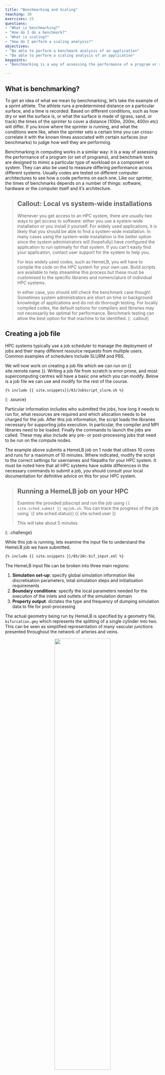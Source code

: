 ```yaml
---
title: "Benchmarking and Scaling"
teaching: 30
exercises: 15
questions:
- "What is benchmarking?"
- "How do I do a benchmark?"
- "What is scaling?"
- "How do I perform a scaling analysis?"
objectives:
- "Be able to perform a benchmark analysis of an application"
- "Be able to perform a scaling analysis of an application"
keypoints:
- "Benchmarking is a way of assessing the performance of a program or set of programs"

---
```


## What is benchmarking?

To get an idea of what we mean by benchmarking, let’s take the example of a sprint athlete. 
The athlete runs a predetermined distance on a particular surface, and a time is recorded. Based on different
conditions, such as how dry or wet the surface is, or what the surface is made of (grass, sand, or track) the times
of the sprinter to cover a distance (100m, 200m, 400m etc) will differ. If you know where the sprinter is running,
and what the conditions were like, when the sprinter sets a certain time you can cross-correlate it with the known 
times associated with certain surfaces (our benchmarks) to judge how well they are performing.

Benchmarking in computing works in a similar way: it is a way of assessing the performance of a program (or set of
programs), and benchmark tests are designed to mimic a particular type of workload on a component or system. They can
also be used to measure differing performance across different systems. Usually codes are tested on different computer
architectures to see how a code performs on each one. Like our sprinter, the times of benchmarks depends on a number
of things: software, hardware or the computer itself and it’s architecture.

> ## Callout: Local vs system-wide installations
>
> Whenever you get access to an HPC system, there are usually two ways to get access to
> software: either you use a system-wide installation or you install it yourself. For widely
> used applications, it is likely that you should be able to find a system-wide installation.
> In many cases using the system-wide installation is the better option since the system
> administrators will (hopefully) have configured the application to run optimally for
> that system. If you can't easily find your application, contact user support for the
> system to help you.
>
> For less widely used codes, such as HemeLB, you will have to compile the code on the HPC system
> for your own use. Build scripts are available to help streamline this process but these must be
> customised to the specific libraries and nomenclature of individual HPC systems.
>
> In either case, you should still check the benchmark case though! Sometimes system administrators are short
> on time or background knowledge of applications and do not do thorough testing. For locally compiled codes, the 
> default options for compilers and libraries may not necessarily be optimal for performance. Benchmark testing can
> allow the best option for that machine to be identified.
{: .callout}


## Creating a job file

HPC systems typically use a job scheduler to manage the deployment of jobs and their many different resource requests
from multiple users. Common examples of schedulers include SLURM and PBS. 

We will now work on creating a job file which we can run on {{ site.remote.name }}. Writing a job file from scratch is
error prone, and most supercomputing centres will have a basic one which you can modify. Below is a job file we can use
and modify for the rest of the course.

~~~
{% include {{ site.snippets}}/03/JobScript_slurm.sh %}
~~~
{: .source}

Particular information includes who submitted the jobs, how long it needs to run for, what resources are required
and which allocation needs to be charged for the job. After this job information, the script loads the libraries
necessary for supporting jobs execution. In particular, the compiler and MPI libraries need to be loaded. Finally the
commands to launch the jobs are called. These may also include any pre- or post-processing jobs that need to be run on
the compute nodes.

The example above submits a HemeLB job on 1 node that utilises 10 cores and runs for a maximum of 10 minutes. Where
indicated, modify the script to the correct settings for usernames and filepaths for your HPC system. It must be 
noted here that all HPC systems have subtle differences in the necessary commands to submit a job, you should consult 
your local documentation for definitive advice on this for your HPC system.

> ## Running a HemeLB job on your HPC
> 
> Examine the provided jobscript and run the job using `{{ site.sched.submit }} myjob.sh`. You can track the progress
> of the job using `{{ site.sched.status}} {{ site.sched.user }}
>
> This will take about 5 minutes.
>
{: .challenge}

While this job is running, lets examine the input file to understand the HemeLB job we have submitted.

```xml
{% include {{ site.snippets }}/03/10c-bif_input.xml %}
```

The HemeLB input file can be broken into three main regions: 

1. **Simulation set-up**: specify global simulation information like discretisation parameters, total 
   simulation steps and initialisation requirements
2. **Boundary conditions**: specify the local parameters needed for the execution of the inlets and outlets of the
   simulation domain
3. **Property output**: dictates the type and frequency of dumping simulation data to file for post-processing

The actual geometry being run by HemeLB is specified by a geometry file, `bifurcation.gmy` which represents the 
splitting of a single cylinder into two. This can be seen as simplified representation of many vascular junctions
presented throughout the network of arteries and veins.

<p align="center"><img src="../fig/03/BifurcationImage.png" width="60%"/></p>

## Understanding your output files

Your job will typically generate a number of output files. Firstly, there will be job output and error files with names
which have been specified in the job script. These are often denoted with the submitted job name and the job number 
assigned by the scheduler and are usually found in the same folder that the job script was submitted from. 

In a successful job, the error file should be empty (or only contain system specific, non-critical warnings) whilst the
output file will contain the screen based HemeLB output.

Secondly, HemeLB will generate its file based output in the `results` folder - the specific name is listed in the
job script with the `-out` option. Here both summary execution information and property output is contained in the
folder `results/Extracted`. For further guide on using the [`hemeXtract`](https://github.com/UCL-CCS/hemeXtract) tool
please see the tutorial on the HemeLB website.

Open the file `results/report.txt` to view a breakdown of statistics of the HemeLB job you've just run. An example file
is provided below:

~~~
{% include {{ site.snippets }}/03/ExampleReport.txt %}
~~~
{: .source}

This file provides various pieces of information about the completed simulation. In particular, it includes a Problem
description, Timing data and Build information. 

Problem description:

~~~ 
Configured by file input.xml with a 2010048 site geometry.
There were 18450 blocks, each with 512 sites (fluid and solid).
Recorded 0 images.
Ran with 3 threads.
Ran for 1000 steps of an intended 1000.
With 0.000010 seconds per time step.
Sub-domains info:
rank: 0, fluid sites: 0
rank: 1, fluid sites: 1012837
rank: 2, fluid sites: 997211
~~~
{: .source}

This section tells you how big the geometry you studied was (here 2010048 sites); how many threads (i.e. CPUs) it was
run on; the number of steps and time step size used and how the simulation domain has been distributed between the
CPUs. Note that HemeLB is run in a master+slave configuration where one CPU is dedicated to simulation coordination and
while the rest solve the problem. This is why rank 0 is assigned 0 fluid sites.

Timing data:

~~~
Timing data:
Name Local Min Mean Max
Total 172 172 172 173
Seed Decomposition 9.69e-08 9.69e-08 0.00512 0.00794
Domain Decomposition 1.71e-05 1.71e-05 0.0952 0.144
File Read 0.0301 0.0301 0.946 1.41
Re Read 0 0 0 0
Unzip 0 0 0.0931 0.141
Moves 0 0 0.0213 0.0341
Parmetis 0 0 0 0
Lattice Data initialisation 2.98 2.98 4.04 4.56
Lattice Boltzmann 0.000513 0.000513 105 158
LB calc only 0.00021 0.00021 105 158
Monitoring 0.00017 0.00017 6.5 9.83
MPI Send 0.00093 0.00093 0.00322 0.00465
MPI Wait 166 0.0747 55.5 166
Simulation total 168 168 168 168
Reading communications 0 0 0.412 0.627
Parsing 0 0 0.487 0.738
Read IO 0 0 0.00404 0.00616
Read Blocks prelim 0 0 0.00384 0.00576
Read blocks all 0 0 0.906 1.36
Move Forcing Counts 0 0 0 0
Move Forcing Data 0 0 0 0
Block Requirements 0 0 0 0
Move Counts Sending 0 0 0 0
Move Data Sending 0 0 0 0
Populating moves list for decomposition optimisation 0 0 0 0
Initial geometry reading 0 0 0 0
Colloid initialisation 0 0 0 0
Colloid position communication 0 0 0 0
Colloid velocity communication 0 0 0 0
Colloid force calculations 0 0 0 0
Colloid calculations for updating 0 0 0 0
Colloid outputting 0 0 0 0
Extraction writing 0 0 0 0
~~~
{: .source}

This section tracks how much time is spent in various process of the simulation's initialisation and execution.
Here Local reports the time spent in the process in rank 0 and the min, mean and max columns give statistics across
all CPUs used in the simulation. For this episode, the Simulation total information is of greatest interest - this
indicates how long the simulation itself took to complete and represents total wall time less the initialisation time.
This parameter is how we judge the scaling performance of the code. The other parameters are described in: 
'src/reporting/Timers.h' and can help to identify which section of the initialisation or computation is requiring the 
most time to complete:

~~~
total = 0, //!< Total time
initialDecomposition, //!< Initial seed decomposition
domainDecomposition, //!< Time spent in parmetis domain decomposition
fileRead, //!< Time spent in reading the geometry description file
reRead, //!< Time spend in re-reading the geometry after second decomposition
unzip, //!< Time spend in un-zipping
moves, //!< Time spent moving things around post-parmetis
parmetis, //!< Time spent in Parmetis
latDatInitialise, //!< Time spent initialising the lattice data
lb, //!< Time spent doing the core lattice boltzman simulation
lb_calc, //!< Time spent doing calculations in the core lattice boltzmann simulation
monitoring, //!< Time spent monitoring for stability, compressibility, etc.
mpiSend, //!< Time spent sending MPI data
mpiWait, //!< Time spent waiting for MPI
simulation, //!< Total time for running the simulation
~~~
{: .source}

Build information:

~~~
Build type: 
Optimisation level: -O3
Use SSE3: OFF
Built at: 
Reading group size: 2
Lattice: D3Q19
Kernel: LBGK
Wall boundary condition: BFL
Iolet boundary condition: 
Wall/iolet boundary condition: 
Communications options:
Point to point implementation: Coalesce
All to all implementation: Separated
Gathers implementation: Separated
Separated concerns: OFF
~~~
{: .source}

Finally, this section provides some information on the compilation options used in the executable being used for the simulation.

> ## Editing the submission script
>
> Make a directory called `2n-bif` and copy the input files and job script into used in the previous exercise into it.
> 
> Often we need to run simulations on a larger quantity of resources than that provided by a single node. For HemeLB, 
> this change does not require any modification to the source code to achieve. Here we can easily request more nodes 
> for our study by changing the resources requested in the job submission scripts. It is important that
> when changing the resources requested, ensure that you also modify the execution line to use the desired resources. 
> In {{ site.sched.name }}, this can be automated with the `{{ site.sched.ntasks }}` shortcut.
>
> Modify the appropriate section in your submission script and investigate the effect of changing requested resources.
>
{: .challenge}

## Benchmarking in HemeLB: A case study

In the next section we will look at how we can use all this information to perform a scalability study, but first
let us ensure the concepts of benchmarking are clear.

> ## The ideal benchmarking study
>
> Benchmarking is a process that judges how well a piece of software runs on a system. Based on what you have learned
> thus far from running your own benchmarks, which of the following would represent a good benchmarking analysis?
>
> <p align="center"><img src="../fig/03/ep1_ideal_benchmark.png" width="100%"/></p>
>
> 1. 7 benchmarks, core count increases by factor of 2
> 2. 12 benchmarks, core count increases by factor of 2
> 3. 18 benchmarks, core count increases by factor of 2
> 4. 200 benchmarks, core count increases by 10
> 5. 20 benchmarks, node count increases linearly
> 6. 3 benchmarks; i) 1 core, ii) the maximum of cores possible, iii) a point at halfway
> 
> > ## Solution
> > 
> > 1. No, the core counts that are being benchmarked are too low and the number of points is not sufficient
> > 2. Yes, but depends on the software you are working with, how you want to use it, and how big your system is.
> >    This does not give a true view how scalable it is at higher core counts.
> > 3. Yes. If the system allows it and you have more cores at your disposal, this is the ideal benchmark to run. But
> >    as with #2, it depends on how you wish to utlise the software.
> > 4. No, although it increases by a factor of 10 to 2000 cores, there are too many points on the graph and therefore
> >    would be highly impractical. Benchmarks are used to get an idea of scalability, the exact performance will vary
> >    with every benchmark run.
> > 5. Yes. This is also a suitable metric for benchmarking, similar to response #3.
> > 6. No. While this will cover the spread of simulation possibilities on the machine, it will be too sparse to permit
> >    an appropriate characterisation of the the code on your system. Depending on the operational restrictions of your 
> >    system, full machine jobs may not be possible to run or may require a long time before it launches. 
> {: .solution}
{: .challenge}

**CW to edit: Benchmarking HemeLB**

## Scaling 

Going back to our athelete example from earlier, we may have determined the conditions and done a few benchmarks on
their performance over different distances, we might have learned a few things.

- how fast the athelete can run over short, medium and long distances
- the point at which the athelete can no longer perform at peak performance

In computational sense, scalability is defined as **the ability to handle more work as the size of the computer**
**application grows**. This term of scalability or scaling is widely used to indicate the ability of hardware and
software to deliver greater comptational power when the amount of resources is increased. When you are working on an
HPC cluster, it is very important that it is scalable, i.e. that the performance doesn't rapidly decrease the more 
cores/nodes that are assigned to a series of tasks.

Scalability can also be looked as in terms of parallelisation efficiency, which is the ratio between the actual
speedup and the ideal speedup obtained when using a certain number of processes. The overall term of speedup in HPC
can be defined with the formula `Speedup = t(1)/t(N)`.

Here, `t(1)` is the computational time for running the software using one processor and `t(N)` is the comptational time
running the software with N proceeses. An ideal situation is to have a linear speedup, equal to the number of
processors (speedup = N), so every processor contributes 100% of its computational power. In most cases, as an
idealised situation this is very hard to attain.

### Weak scaling vs Strong scaling

Applications can be divided into either **strong scaling** or **weak scaling** applications.

For **weak scaling**, the problem size increases as does the number of processors. In this situation, we usually want
to increase our workload without increasing our *walltime*, and we do that by using additional resources.

> ## Gustafson-Barsis' Law
>
> *Speedup should be measured by scaling the problem to the number of processes, not by fixing the problem size.*
> 
> `Speedup = s + p * N`
>
> where `s` is the proportion of the execution time spent on serial code, `p` is the amount of time spent on 
> parallelised code and `N` is the number of processes.
>
{: .callout}

For **strong scaling**, the number of processes is increased whilst the problem size remains the same, resulting in a
reduced workload for each processor. 

> ## Amdahl's Law
>
> The speedup is limited by the fraction of the serial part of the software that is not amenable to parallelisation
>
> `Speedup = 1/( s + p / N )`
> 
> where `s` is the proportion of the execution time spent on serial code, `p` is the amount of time spent on 
> parallelised code and `N` is the number of processes.
>
{: .callout}

Whether one is most concerned with strong or weak scaling can depends on the type of problem being studied and the resources 
available to the user. For large machines, where extra resources are relatively cheap, strong scaling ability can be more useful.
This allows problems to be solved more quickly. 

> ## Determine best performance from a scalability study
> 
> Consider the following scalability plot for a random application
> 
> <p align="center"><img src="../fig/03/scalability_study.png" width="50%"/></p>
> 
> At what point would you consider to be peak performance in this example.
>
> 1. A: The point where performance gains are no longer linear
> 2. B: The apex of the curve
> 3. C: The maximum core count
> 4. None of the above 
> 
> You may find that a scalability graph my vary if you ran the same code on a different machine. Why?
> 
> > ## Solution
> > 
> > 1. No, the performance is still increasing, at this point we are no longer achieving perfect scalability.
> > 2. Yes, the performance peaks at this location, and one cannot get higher speed up with this set up.
> > 3. No, peak performance has already been achieved, and increasing the core count will onlt reduce performance.
> > 4. No, although you can run extra benchmarks to find the exact number of cores at which the inflection point truly
> >    lies, there is no real purpose for doing so.
> >
> > Tying into the answer for #4, if you produce scalability studies on different machines, they will be different
> > because of the different setup, hardware of the machine. You are never going to get two scalability studies which
> > are identical, but they will agree to some point.
> {: .solution}
{: .challenge}

Scaling behaviour in computation is centred around the effective use of resources as you
scale up the amount of computing resources you use. An example of "perfect" scaling would
be that when we use twice as many CPUs, we get an answer in half the time. "Poor" scaling
would be when the answer takes only 10% less time when we double the CPUs. "Bad" scaling 
may see a job take longer to complete when more nodes are provided. This example is one of
**strong scaling**, where we have a fixed problem size and need to know how quickly we can 
solve it. The total workload doesn't change as we increase our resources. 

The behaviour of a code in this strong scaling setting is a function of both code design and 
hardware layout. "Good" strong scaling behaviour occurs when the time required for computing 
a solution outweighs the time taken for communication to occur. Less desirable scaling performance
is observed when this balance tips and communication time outweighs compute time. The point 
at which this occurs varies between machines and again emphasise the need for benchmarking.

HemeLB is a code that has demonstrated very good strong scaling characteristics on several 
large supercomputers up to full machine scale. The plots below provide examples of such 
performance on the German machine SuperMUC-NG. These demonstrate how the performance varies 
between 864 and 309,120 CPU cores in terms of both walltime used in the simulation phase 
and the speed-up observed compared to the smallest number of cores used. 

<p align="center"><img src="../fig/03/SUPERMUC-HemeLB.png" width="100%"/></p>


> ## Plotting strong scalability
>
> Using the original job script run HemeLB jobs at least 6 different job sizes, preferably over 
> multiple nodes. For the size of job provided here, we suggest aiming for a maximum of around
> 200 cores. If your available hardware permits larger jobs, try this too up to a reasonable limit.
> After each job, record the `Simulation Time` from the Report.txt file.
>
> Now that you have results for 1 core, 4 cores and 2 nodes, create a *scalability plot* with
> the number of CPU cores on the X-axis and the simulation times on the Y-axis (use your
> favourite plotting tool, an online plotter or even pen and paper).
>
> Are you close to "perfect" scalability?
>
{: .challenge}

In this exercise you have plotted performance against simulation time. However this is not
the only way to assess the scalability performance of the code on your machine. Speed-up is 
another commonly used measure. At a given core count, the speed-up can be computed by 

`Speedup = SimTimeAtLeastCores/SimTimeAtCurrentCores`

For a perfectly scaling code, the computational speed up will match the scale-up in cores used.
This line can be used as an 'Ideal' measure to assess local machine performance. It can also
be useful to construct a line of 'Good' scaling - 75% efficient for example - to further 
assist in performance evaluation. 

Some measure of algorithmic speed can also be useful for evaluating machine performance. For
lattice Boltzmann method based codes such as HemeLB, a common metric is MLUPS - Millions of 
Lattice site Updates Per Second - which is often expressed as a core based value and can be
computed by:

`MLUPS = (NumSites * NumSimulationSteps)/(1e6 * SimulationTime * Cores)`

When plotted over a number of simulation size for a given machine, this metric will display a
steady plateau in the regime where communication is masked by computation. When this declines, 
it illustrates when communication begins to take much longer to perform. The point at which this
occurs will depend on the size of the geometry used and the performance characteristics of the 
given machine. As an illustration we have generated examples of these plots for the test bifurcation
case on SuperMUC-NG. We have also illustrated the effect of different axes scaling can have on
presenting scaling performance. The use of logarithmic scales can allow scaling to be easily 
viewed but it can also make changes in values harder to assess. Linear scales make axes easier to 
interpret but can also make it harder to distinguish between individual points. **fig/plots**

<p align="center"><img src="../fig/03/Bifurcation_SNG_MLUPS_loglog.png" width="40%"/></p>

<p align="center"><img src="../fig/03/Bif_SNG_Perf_combined.png" width="100%"/></p>

<p align="center"><img src="../fig/03/Bifurcation_SNG_Speedup_loglog.png" width="40%"/></p>


These figures also highlight two other characteristics of assessing performance. In our SuperMUC-NG
results, the four data points at the lowest core counts appear to have better performance than that
at higher core counts. Here this is due to the the transition from one to multiple nodes on this machine 
and this has a consequence on communication performance. Similarly is the presence of some seemingly
unusual data results. The performance of computer hardware can be occasionally variable and a 
single non-performant core will impact the result of the whole simulation. This emphasises the need 
to repeat key benchmark tests to ensure a reliable measure of performance is obtained. 

### Weak scaling

For **weak scaling**, we want usually want to increase our workload without increasing
our *walltime*, and we do that by using additional resources. To consider this in more detail, let's head
back to our chefs again from the previous episode, where we had more people to serve
but the same amount of time to do it in.

We hired extra chefs who have specialisations but let us assume that they are all bound
by secrecy, and are not allowed to reveal to you
what their craft is, pastry, meat, fish, soup, etc. You have to find out what their
specialities are, what do you do? Do a test run and assign a chef to each course. Having
a worker set to each task is all well and good, but there are certain combinations which
work and some which do not, you might get away with your starter chef preparing a fish
course, or your lamb chef switching to cook beef and vice versa, but you wouldn't put
your pastry chef in charge of the main meat dish, you leave that to someone more
qualified and better suited to the job.

Scaling in computing works in a similar way, thankfully not to that level of detail
where one specific core is suited to one specific task, but finding the best combination
is important and can hugely impact your code's performance. As ever with enhancing
performance, you may have the resources, but the effective use of the resources is
where the challenge lies. Having each chef cooking their specialised dishes would be
good weak scaling: an effective use of your additional resources. Poor weak scaling
will likely result from having your pastry chef doing the main dish.

Weak scaling with HemeLB can be challenging to undertake as it is difficult to reliably
guarantee an even division of work between processors for a given problem. This is due
to the load partitioning algorithm used which must be able to deal with sparse and complex
geometry shapes.
